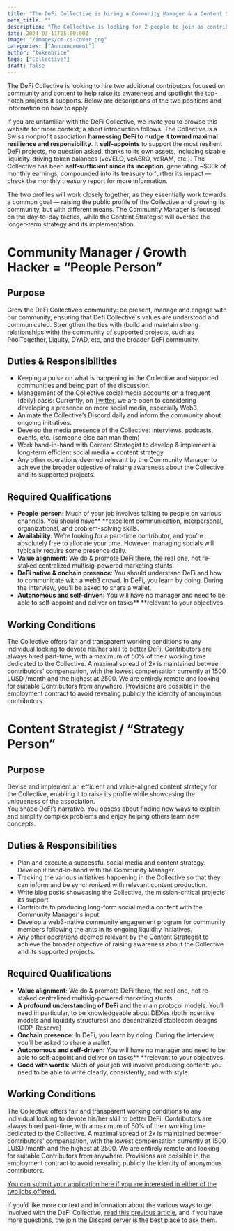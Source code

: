```yaml
---
title: "The DeFi Collective is hiring a Community Manager & a Content Strategist"
meta_title: ""
description: "The Collective is looking for 2 people to join as contributor and help grow its social media presence and community engagement. Job description & how to apply in the post."
date: 2024-03-11T05:00:00Z
image: "/images/cm-cs-cover.png"
categories: ["Announcement"]
author: "tokenbrice"
tags: ["Collective"]
draft: false
---
```


The DeFi Collective is looking to hire two additional contributors focused on community and content to help raise its awareness and spotlight the top-notch projects it supports. Below are descriptions of the two positions and information on how to apply.

If you are unfamiliar with the DeFi Collective, we invite you to browse this website for more context; a short introduction follows. The Collective is a Swiss nonprofit association **harnessing DeFi to nudge it toward maximal resilience and responsibility**. It **self-appoints** to support the most resilient DeFi projects, no question asked, thanks to its own assets, including sizable liquidity-driving token balances (veVELO, veAERO, veRAM, etc.). The Collective has been **self-sufficient since its inception**, generating ~$30k of monthly earnings, compounded into its treasury to further its impact — check the monthly treasury report for more information. 

The two profiles will work closely together, as they essentially work towards a common goal — raising the public profile of the Collective and growing its community, but with different means. The Community Manager is focused on the day-to-day tactics, while the Content Strategist will oversee the longer-term strategy and its implementation.


# Community Manager / Growth Hacker = “People Person”


## Purpose

Grow the DeFi Collective’s community: be present, manage and engage with our community, ensuring that Defi Collective's values are understood and communicated. Strengthen the ties with (build and maintain strong relationships with) the community of supported projects, such as PoolTogether, Liquity, DYAD, etc, and the broader DeFi community.


## Duties & Responsibilities



* Keeping a pulse on what is happening in the Collective and supported communities and being part of the discussion.
* Management of the Collective social media accounts on a frequent (daily) basis: Currently, on [Twitter](https://twitter.com/DeFiCollective_), we are open to considering developing a presence on more social media, especially Web3.
* Animate the Collective’s Discord daily and inform the community about ongoing initiatives.
* Develop the media presence of the Collective: interviews, podcasts, events, etc. (someone else can man them)
* Work hand-in-hand with Content Strategist to develop & implement  a long-term efficient social media + content strategy
* Any other operations deemed relevant by the Community Manager to achieve the broader objective of raising awareness about the Collective and its supported projects.


## Required Qualifications



* **People-person:** Much of your job involves talking to people on various channels. You should have** **excellent communication, interpersonal, organizational, and problem-solving skills.
* **Availability**: We’re looking for a part-time contributor, and you’re absolutely free to allocate your time. However, managing socials will typically require some presence daily.
* **Value alignment**: We do & promote DeFi there, the real one, not re-staked centralized multisig-powered marketing stunts.
* **DeFi native & onchain presence**: You should understand DeFi and how to communicate with a web3 crowd. In DeFi, you learn by doing. During the interview, you’ll be asked to share a wallet.
* **Autonomous and self-driven:** You will have no manager and need to be able to self-appoint and deliver on tasks** **relevant to your objectives.


## Working Conditions

The Collective offers fair and transparent working conditions to any individual looking to devote his/her skill to better DeFi. Contributors are always hired part-time, with a maximum of 50% of their working time dedicated to the Collective. A maximal spread of 2x is maintained between contributors' compensation, with the lowest compensation currently at 1500 LUSD /month and the highest at 2500. We are entirely remote and looking for suitable Contributors from anywhere. Provisions are possible in the employment contract to avoid revealing publicly the identity of anonymous contributors.


# Content Strategist / “Strategy Person”


## Purpose

Devise and implement an efficient and value-aligned content strategy for the Collective, enabling it to raise its profile while showcasing the uniqueness of the association. \
You shape DeFi’s narrative. You obsess about finding new ways to explain and simplify complex problems and enjoy helping others learn new concepts.


## Duties & Responsibilities



* Plan and execute a successful social media and content strategy. Develop it hand-in-hand with the Community Manager.
* Tracking the various initiatives happening in the Collective so that they can inform and be synchronized with relevant content production.
* Write blog posts showcasing the Collective, the mission-critical projects its support
* Contribute to producing long-form social media content with the Community Manager's input.
* Develop a web3-native community engagement program for community members following the ants in its ongoing liquidity initiatives.
* Any other operations deemed relevant by the Content Strategist to achieve the broader objective of raising awareness about the Collective and its supported projects.


## Required Qualifications



* **Value alignment**: We do & promote DeFi there, the real one, not re-staked centralized multisig-powered marketing stunts.
* **A profound understanding of DeFi** and the main protocol models. You’ll need in particular, to be knowledgeable about DEXes (both incentive models and liquidity structures) and decentralized stablecoin designs (CDP, Reserve)
* **Onchain presence**: In DeFi, you learn by doing. During the interview, you’ll be asked to share a wallet.
* **Autonomous and self-driven:** You will have no manager and need to be able to self-appoint and deliver on tasks** **relevant to your objectives.
* **Good with words**: Much of your job will involve producing content: you need to be able to write clearly, consistently, and with style.


## Working Conditions

The Collective offers fair and transparent working conditions to any individual looking to devote his/her skill to better DeFi. Contributors are always hired part-time, with a maximum of 50% of their working time dedicated to the Collective. A maximal spread of 2x is maintained between contributors' compensation, with the lowest compensation currently at 1500 LUSD /month and the highest at 2500. We are entirely remote and looking for suitable Contributors from anywhere. Provisions are possible in the employment contract to avoid revealing publicly the identity of anonymous contributors.

[You can submit your application here if you are interested in either of the two jobs offered.](https://docs.google.com/forms/d/e/1FAIpQLSeeItVgC63xyrHaQAD58ByEDAukS8yV3vGv94vuLtBjj2Lphw/viewform?usp=sf_link)

If you’d like more context and information about the various ways to get involved with the DeFi Collective, [read this previous article](https://deficollective.org/blog/contributing-to-the-collective/), and if you have more questions, the [join the Discord server is the best place to ask](https://discord.gg/wvRXrHffXR) them.

